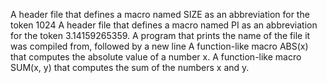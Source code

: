 A header file that defines a macro named SIZE as an abbreviation for the token 1024
A header file that defines a macro named PI as an abbreviation for the token 3.14159265359.
A program that prints the name of the file it was compiled from, followed by a new line
A function-like macro ABS(x) that computes the absolute value of a number x.
A function-like macro SUM(x, y) that computes the sum of the numbers x and y.
